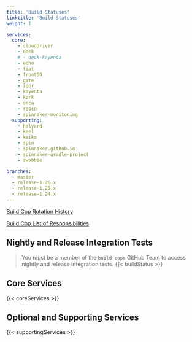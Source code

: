 ```yaml
---
title: 'Build Statuses'
linktitle: 'Build Statuses'
weight: 1

services:
  core:
    - clouddriver
    - deck
    # - deck-kayenta
    - echo
    - fiat
    - front50
    - gate
    - igor
    - kayenta
    - kork
    - orca
    - rosco
    - spinnaker-monitoring
  supporting:
    - halyard
    - keel
    - keiko
    - spin
    - spinnaker.github.io
    - spinnaker-gradle-project
    - swabbie

branches:
  - master
  - release-1.26.x
  - release-1.25.x
  - release-1.24.x
---
```


[Build Cop Rotation History](https://github.com/spinnaker/spinnaker/issues?utf8=%E2%9C%93&q=is%3Aissue+label%3Abuild-cop-rotation)

[Build Cop List of Responsibilities](../nightly-builds/#build-cop)

## Nightly and Release Integration Tests

> You must be a member of the `build-cops` GitHub Team to access nightly and release integration tests.
> {{< buildStatus >}}

## Core Services

{{< coreServices >}}

## Optional and Supporting Services

{{< supportingServices >}}
